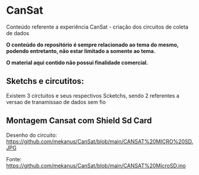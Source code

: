 # CanSat
Conteúdo referente a experiência CanSat - criação dos circuitos de coleta de dados

**O conteúdo do repositório é sempre relacionado ao tema do mesmo, podendo entretanto, não estar limitado a somente ao tema.**

**O material aqui contido não possui finalidade comercial.**


## Sketchs e circutitos:

Existem 3 circtuitos e seus respectivos Scketchs, sendo 2 referentes a versao de tranamissao de dados sem fio


## Montagem Cansat com Shield Sd Card 

Desenho do circuito: https://github.com/mekanus/CanSat/blob/main/CANSAT%20MICRO%20SD.JPG

Fonte: https://github.com/mekanus/CanSat/blob/main/CANSAT%20MicroSD.ino


